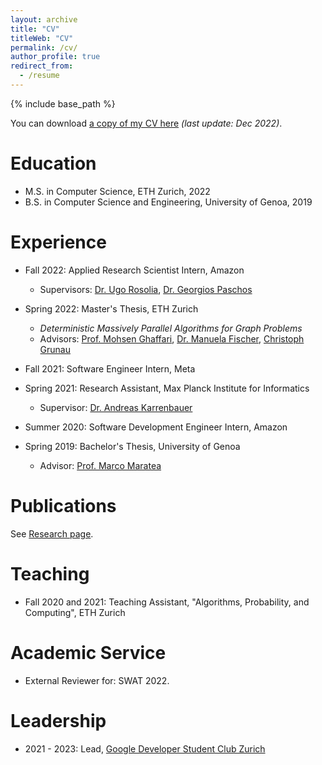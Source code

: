 ```yaml
---
layout: archive
title: "CV"
titleWeb: "CV"
permalink: /cv/
author_profile: true
redirect_from:
  - /resume
---
```


{% include base_path %}

You can download <a href="https://JeffG22.github.io/files/jgiliberti_CV.pdf">a copy of my CV here</a> <i>(last update: Dec 2022)</i>.

Education
======
* M.S. in Computer Science, ETH Zurich, 2022
* B.S. in Computer Science and Engineering, University of Genoa, 2019


Experience
====== 
* Fall 2022: Applied Research Scientist Intern, Amazon
  * Supervisors: <a href="https://urosolia.github.io/">Dr. Ugo Rosolia</a>, <a href="https://scholar.google.com/citations?user=W_uLyhYAAAAJ&hl=en">Dr. Georgios Paschos</a>

* Spring 2022: Master's Thesis, ETH Zurich
  * *Deterministic Massively Parallel Algorithms for Graph Problems*
  * Advisors: <a href="http://people.csail.mit.edu/ghaffari/">Prof. Mohsen Ghaffari</a>, <a href="https://people.inf.ethz.ch/fiscmanu/">Dr. Manuela Fischer</a>, <a href="https://people.inf.ethz.ch/cgrunau/">Christoph Grunau</a>

* Fall 2021: Software Engineer Intern, Meta

* Spring 2021: Research Assistant, Max Planck Institute for Informatics
  * Supervisor: <a href="https://www.mpi-inf.mpg.de/departments/algorithms-complexity/research/combinatorial-optimization">Dr. Andreas Karrenbauer</a>

* Summer 2020: Software Development Engineer Intern, Amazon

* Spring 2019: Bachelor's Thesis, University of Genoa
  * Advisor: <a href="http://www.star.dist.unige.it/~marco/">Prof. Marco Maratea</a>
  
Publications
======
  See <a href="https://JeffG22.github.io/research">Research page</a>. 
  
Teaching
======
  * Fall 2020 and 2021: Teaching Assistant, "Algorithms, Probability, and Computing", ETH Zurich
  
Academic Service 
======
* External Reviewer for: SWAT 2022.

Leadership
======
* 2021 - 2023: Lead, <a href="https://gdsc.community.dev/eth-zurich/">Google Developer Student Club Zurich</a>
